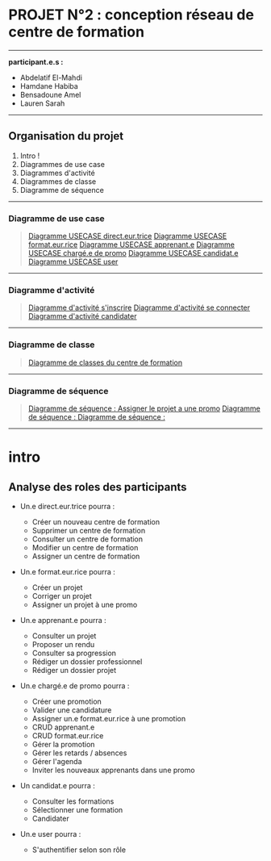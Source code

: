 

# **PROJET N°2 : conception réseau de centre de formation**


---

**participant.e.s :**

*  Abdelatif El-Mahdi
*  Hamdane Habiba
*  Bensadoune Amel 
*  Lauren Sarah 

---
## Organisation du projet
1. Intro !
2. Diagrammes de use case
3. Diagrammes d'activité
4. Diagrammes de classe
5. Diagramme de séquence
---
### Diagramme de use case 
> [Diagramme USECASE direct.eur.trice](/UseCases/2.jpg)
> [Diagramme USECASE format.eur.rice](/UseCases/3.jpg)
> [Diagramme USECASE apprenant.e](/UseCases/4.jpg)
> [Diagramme USECASE chargé.e de promo](/UseCases/5.jpg)
> [Diagramme USECASE candidat.e](/UseCases/6.jpg)
> [Diagramme USECASE user](/UseCases/1.jpg)
---
### Diagramme d'activité
> [Diagramme d'activité s'inscrire](/)
> [Diagramme d'activité se connecter](/)
> [Diagramme d'activité candidater](/)

---

### Diagramme de classe
> [Diagramme de classes du centre de formation](/)

---


### Diagramme de séquence
> [Diagramme de séquence : Assigner le projet a une promo](/)
>  [Diagramme de séquence : ](/)
>   [Diagramme de séquence :](/)

---

# intro 
## Analyse des roles des participants

- Un.e direct.eur.trice pourra : 
    - Créer un nouveau centre de formation
    - Supprimer un centre de formation
    - Consulter un centre de formation
    - Modifier un centre de formation
    - Assigner un centre de formation
    

- Un.e format.eur.rice pourra : 
    - Créer un projet
    - Corriger un projet
    - Assigner un projet à une promo
    

- Un.e apprenant.e pourra : 
    - Consulter un projet
    - Proposer un rendu
    - Consulter sa progression 
    - Rédiger un dossier professionnel
    - Rédiger un dossier projet 


- Un.e chargé.e de promo pourra : 
    - Créer une promotion
    - Valider une candidature
    - Assigner un.e format.eur.rice à une promotion
    - CRUD apprenant.e
    - CRUD format.eur.rice
    - Gérer la promotion
    - Gérer les retards / absences
    - Gérer l'agenda
    - Inviter les nouveaux apprenants dans une promo
    

- Un candidat.e pourra : 
    - Consulter les formations
    - Sélectionner une formation 
    - Candidater
    

- Un.e user pourra : 

    - S'authentifier selon son rôle
